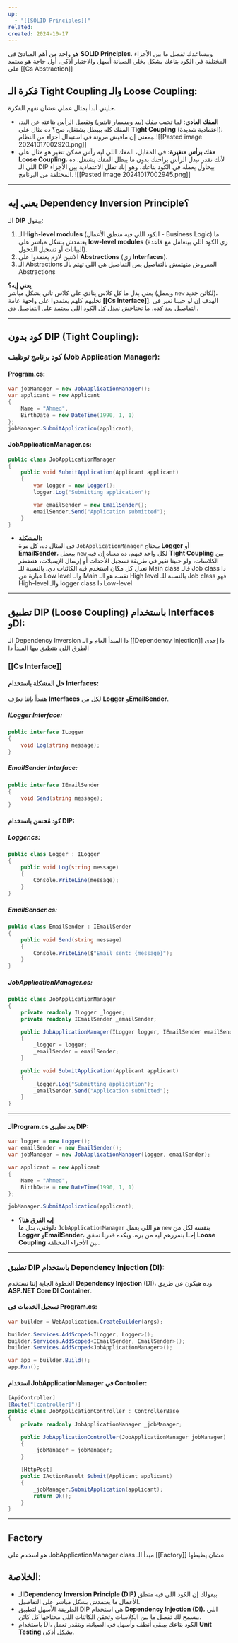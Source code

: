 ```yaml
---
up:
  - "[[SOLID Principles]]"
related: 
created: 2024-10-17
---
```



هو واحد من أهم المبادئ في **SOLID Principles**، وبيساعدك تفصل ما بين الأجزاء المختلفة في الكود بتاعك بشكل يخلي الصيانة أسهل والاختبار أذكى. 
أول حاجة هو معتمد على [[Cs Abstraction]]

## فكرة الـ Tight Coupling والـ Loose Coupling:
خليني أبدأ بمثال عملي عشان نفهم الفكرة. 

- **المفك العادي:** لما تجيب مفك (بيد ومسمار ثابتين) وتفصل الرأس بتاعته عن اليد، المفك كله بيبطل يشتغل، صح؟ ده مثال على **Tight Coupling** (اعتمادية شديدة)، بمعنى إن مافيش مرونة في استبدال أجزاء من النظام.
![[Pasted image 20241017002920.png]]
- **مفك برأس متغيرة:** في المقابل، المفك اللي ليه رأس ممكن تتغير هو مثال على **Loose Coupling**، لأنك تقدر تبدل الرأس براحتك بدون ما يبطل المفك يشتغل. ده اللي الـ DIP بيحاول يعمله في الكود بتاعك، وهو إنك تقلل الاعتمادية بين الأجزاء المختلفة من البرنامج.
![[Pasted image 20241017002945.png]]

---

## يعني إيه Dependency Inversion Principle؟
الـ **DIP** بيقول: 
1. الـ**High-level modules** (الكود اللي فيه منطق الأعمال - Business Logic) ما يعتمدش بشكل مباشر على **low-level modules** (زي الكود اللي بيتعامل مع قاعدة البيانات أو تسجيل الدخول). 
2. الاتنين لازم يعتمدوا على **Abstractions** (زي **Interfaces**).
3. الـ Abstractions المفروض متهتمش بالتفاصيل بس التفاصيل هي اللي تهتم بالـ Abstractions

**يعني إيه؟**  
يعني بدل ما كل كلاس ينادي على كلاس تاني بشكل مباشر (ويعمل `new` لكائن جديد)، نخليهم كلهم يعتمدوا على واجهة عامة **[[Cs Interface]]**. 
الهدف إن لو حبينا نغير في التفاصيل بعد كده، ما نحتاجش نعدل كل الكود اللي بيعتمد على التفاصيل دي.

---

## كود بدون DIP (Tight Coupling):
### **كود برنامج توظيف (Job Application Manager):**

#### **Program.cs:**
```csharp
var jobManager = new JobApplicationManager();
var applicant = new Applicant
{
    Name = "Ahmed",
    BirthDate = new DateTime(1990, 1, 1)
};
jobManager.SubmitApplication(applicant);
```

#### **JobApplicationManager.cs:**
```csharp
public class JobApplicationManager
{
    public void SubmitApplication(Applicant applicant)
    {
        var logger = new Logger();
        logger.Log("Submitting application");

        var emailSender = new EmailSender();
        emailSender.Send("Application submitted");
    }
}
```

- **المشكلة:**  
في المثال ده، كل مرة `JobApplicationManager` بيحتاج **Logger** أو **EmailSender**، بيعمل `new` لكل واحد فيهم. 
ده معناه إن فيه **Tight Coupling** بين الكلاسات، ولو حبينا نغير في طريقة تسجيل الأحداث أو إرسال الإيميلات، هنضطر نعدل كل مكان استخدم فيه الكائنات دي.
بالنسبة للـ Main class فالـ Job class دا عبارة عن Low level والـ Main نفسه هو الـ High level
بالنسبة للـ Job class فهو High-level والـ logger  class دا Low-level

---

## تطبيق DIP (Loose Coupling) باستخدام Interfaces وDI:
الـ Dependency Inversion دا المبدأ العام و الـ [[Dependency Injection]] دا إحدى الطرق اللي بتتطبق بيها المبدأ دا

### [[Cs Interface]]
#### حل المشكلة باستخدام Interfaces:
هنبدأ بإننا نعرّف **Interfaces** لكل من **Logger** و**EmailSender**.

##### **ILogger Interface:**
```csharp
public interface ILogger
{
    void Log(string message);
}
```

##### **EmailSender Interface:**
```csharp
public interface IEmailSender
{
    void Send(string message);
}
```


#### كود مُحسن باستخدام DIP:

##### **Logger.cs:**
```csharp
public class Logger : ILogger
{
    public void Log(string message)
    {
        Console.WriteLine(message);
    }
}
```

##### **EmailSender.cs:**
```csharp
public class EmailSender : IEmailSender
{
    public void Send(string message)
    {
        Console.WriteLine($"Email sent: {message}");
    }
}
```

##### **JobApplicationManager.cs:**
```csharp
public class JobApplicationManager
{
    private readonly ILogger _logger;
    private readonly IEmailSender _emailSender;

    public JobApplicationManager(ILogger logger, IEmailSender emailSender)
    {
        _logger = logger;
        _emailSender = emailSender;
    }

    public void SubmitApplication(Applicant applicant)
    {
        _logger.Log("Submitting application");
        _emailSender.Send("Application submitted");
    }
}
```

---

#### الـProgram.cs بعد تطبيق DIP:
```csharp
var logger = new Logger();
var emailSender = new EmailSender();
var jobManager = new JobApplicationManager(logger, emailSender);

var applicant = new Applicant
{
    Name = "Ahmed",
    BirthDate = new DateTime(1990, 1, 1)
};

jobManager.SubmitApplication(applicant);
```

- **إيه الفرق هنا؟**  
دلوقتي، بدل ما `JobApplicationManager` هو اللي يعمل `new` بنفسه لكل من **Logger** و**EmailSender**، إحنا بنمررهم ليه من بره. 
وبكده قدرنا نحقق **Loose Coupling** بين الأجزاء المختلفة.

---

### **تطبيق DIP باستخدام Dependency Injection (DI):**
الخطوة الجاية إننا نستخدم **Dependency Injection** (DI)، وده هيكون عن طريق **ASP.NET Core DI Container**.

#### **تسجيل الخدمات في Program.cs:**
```csharp
var builder = WebApplication.CreateBuilder(args);

builder.Services.AddScoped<ILogger, Logger>();
builder.Services.AddScoped<IEmailSender, EmailSender>();
builder.Services.AddScoped<JobApplicationManager>();

var app = builder.Build();
app.Run();
```


#### **استخدام JobApplicationManager في Controller:**
```csharp
[ApiController]
[Route("[controller]")]
public class JobApplicationController : ControllerBase
{
    private readonly JobApplicationManager _jobManager;

    public JobApplicationController(JobApplicationManager jobManager)
    {
        _jobManager = jobManager;
    }

    [HttpPost]
    public IActionResult Submit(Applicant applicant)
    {
        _jobManager.SubmitApplication(applicant);
        return Ok();
    }
}
```

---
## Factory 
هو اسخدم على JobApplicationManager class مبدأ الـ [[Factory]] عشان يظبطها
## **الخلاصة:**
- الـ**Dependency Inversion Principle (DIP)** بيقولك إن الكود اللي فيه منطق الأعمال ما يعتمدش بشكل مباشر على التفاصيل.  
- الطريقة الأسهل لتطبيق DIP هي استخدام **Dependency Injection (DI)**، اللي بيسمح لك تفصل ما بين الكلاسات وتحقن الكائنات اللي محتاجها كل كائن.  
- باستخدام DI، الكود بتاعك بيبقى أنظف وأسهل في الصيانة، وبتقدر تعمل **Unit Testing** بشكل أذكى.
